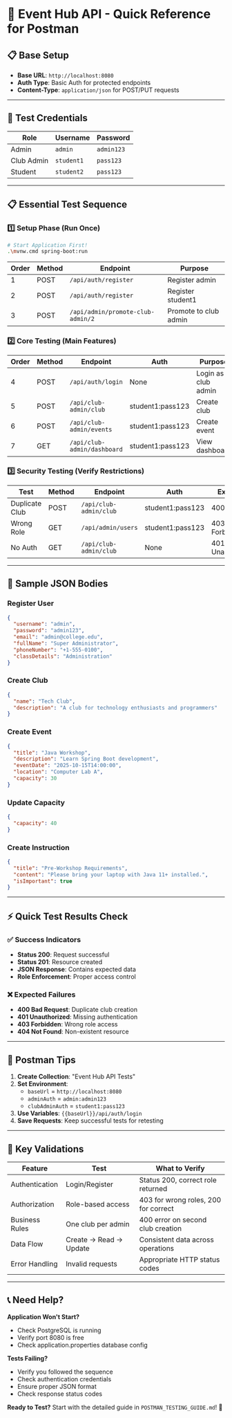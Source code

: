 # 🚀 Event Hub API - Quick Reference for Postman

## 📋 Base Setup
- **Base URL**: `http://localhost:8080`
- **Auth Type**: Basic Auth for protected endpoints
- **Content-Type**: `application/json` for POST/PUT requests

---

## 🔑 Test Credentials
| Role | Username | Password |
|------|----------|----------|
| Admin | `admin` | `admin123` |
| Club Admin | `student1` | `pass123` |
| Student | `student2` | `pass123` |

---

## 📋 Essential Test Sequence

### 1️⃣ **Setup Phase** (Run Once)
```bash
# Start Application First!
.\mvnw.cmd spring-boot:run
```

| Order | Method | Endpoint | Purpose |
|-------|--------|----------|---------|
| 1 | POST | `/api/auth/register` | Register admin |
| 2 | POST | `/api/auth/register` | Register student1 |
| 3 | POST | `/api/admin/promote-club-admin/2` | Promote to club admin |

### 2️⃣ **Core Testing** (Main Features)
| Order | Method | Endpoint | Auth | Purpose |
|-------|--------|----------|------|---------|
| 4 | POST | `/api/auth/login` | None | Login as club admin |
| 5 | POST | `/api/club-admin/club` | student1:pass123 | Create club |
| 6 | POST | `/api/club-admin/events` | student1:pass123 | Create event |
| 7 | GET | `/api/club-admin/dashboard` | student1:pass123 | View dashboard |

### 3️⃣ **Security Testing** (Verify Restrictions)
| Test | Method | Endpoint | Auth | Expected |
|------|--------|----------|------|----------|
| Duplicate Club | POST | `/api/club-admin/club` | student1:pass123 | 400 Error |
| Wrong Role | GET | `/api/admin/users` | student1:pass123 | 403 Forbidden |
| No Auth | GET | `/api/club-admin/club` | None | 401 Unauthorized |

---

## 📝 Sample JSON Bodies

### Register User
```json
{
  "username": "admin",
  "password": "admin123",
  "email": "admin@college.edu",
  "fullName": "Super Administrator",
  "phoneNumber": "+1-555-0100",
  "classDetails": "Administration"
}
```

### Create Club
```json
{
  "name": "Tech Club",
  "description": "A club for technology enthusiasts and programmers"
}
```

### Create Event
```json
{
  "title": "Java Workshop",
  "description": "Learn Spring Boot development",
  "eventDate": "2025-10-15T14:00:00",
  "location": "Computer Lab A",
  "capacity": 30
}
```

### Update Capacity
```json
{
  "capacity": 40
}
```

### Create Instruction
```json
{
  "title": "Pre-Workshop Requirements",
  "content": "Please bring your laptop with Java 11+ installed.",
  "isImportant": true
}
```

---

## ⚡ Quick Test Results Check

### ✅ Success Indicators
- **Status 200**: Request successful
- **Status 201**: Resource created
- **JSON Response**: Contains expected data
- **Role Enforcement**: Proper access control

### ❌ Expected Failures
- **400 Bad Request**: Duplicate club creation
- **401 Unauthorized**: Missing authentication
- **403 Forbidden**: Wrong role access
- **404 Not Found**: Non-existent resource

---

## 🔧 Postman Tips

1. **Create Collection**: "Event Hub API Tests"
2. **Set Environment**: 
   - `baseUrl` = `http://localhost:8080`
   - `adminAuth` = `admin:admin123`
   - `clubAdminAuth` = `student1:pass123`
3. **Use Variables**: `{{baseUrl}}/api/auth/login`
4. **Save Requests**: Keep successful tests for retesting

---

## 🎯 Key Validations

| Feature | Test | What to Verify |
|---------|------|----------------|
| Authentication | Login/Register | Status 200, correct role returned |
| Authorization | Role-based access | 403 for wrong roles, 200 for correct |
| Business Rules | One club per admin | 400 error on second club creation |
| Data Flow | Create → Read → Update | Consistent data across operations |
| Error Handling | Invalid requests | Appropriate HTTP status codes |

---

## 📞 Need Help?

**Application Won't Start?**
- Check PostgreSQL is running
- Verify port 8080 is free
- Check application.properties database config

**Tests Failing?**
- Verify you followed the sequence
- Check authentication credentials
- Ensure proper JSON format
- Check response status codes

**Ready to Test?** Start with the detailed guide in `POSTMAN_TESTING_GUIDE.md`! 🚀